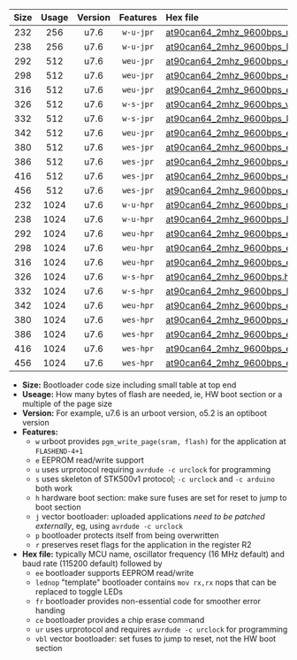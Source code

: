 |Size|Usage|Version|Features|Hex file|
|:-:|:-:|:-:|:-:|:--|
|232|256|u7.6|`w-u-jpr`|[at90can64_2mhz_9600bps_ur_vbl.hex](https://raw.githubusercontent.com/stefanrueger/urboot/main/at90can64_2mhz_9600bps_ur_vbl.hex)|
|238|256|u7.6|`w-u-jpr`|[at90can64_2mhz_9600bps_lednop_ur_vbl.hex](https://raw.githubusercontent.com/stefanrueger/urboot/main/at90can64_2mhz_9600bps_lednop_ur_vbl.hex)|
|292|512|u7.6|`weu-jpr`|[at90can64_2mhz_9600bps_ee_ur_vbl.hex](https://raw.githubusercontent.com/stefanrueger/urboot/main/at90can64_2mhz_9600bps_ee_ur_vbl.hex)|
|298|512|u7.6|`weu-jpr`|[at90can64_2mhz_9600bps_ee_lednop_ur_vbl.hex](https://raw.githubusercontent.com/stefanrueger/urboot/main/at90can64_2mhz_9600bps_ee_lednop_ur_vbl.hex)|
|316|512|u7.6|`weu-jpr`|[at90can64_2mhz_9600bps_ee_lednop_fr_ur_vbl.hex](https://raw.githubusercontent.com/stefanrueger/urboot/main/at90can64_2mhz_9600bps_ee_lednop_fr_ur_vbl.hex)|
|326|512|u7.6|`w-s-jpr`|[at90can64_2mhz_9600bps_vbl.hex](https://raw.githubusercontent.com/stefanrueger/urboot/main/at90can64_2mhz_9600bps_vbl.hex)|
|332|512|u7.6|`w-s-jpr`|[at90can64_2mhz_9600bps_lednop_vbl.hex](https://raw.githubusercontent.com/stefanrueger/urboot/main/at90can64_2mhz_9600bps_lednop_vbl.hex)|
|342|512|u7.6|`weu-jpr`|[at90can64_2mhz_9600bps_ee_lednop_fr_ce_ur_vbl.hex](https://raw.githubusercontent.com/stefanrueger/urboot/main/at90can64_2mhz_9600bps_ee_lednop_fr_ce_ur_vbl.hex)|
|380|512|u7.6|`wes-jpr`|[at90can64_2mhz_9600bps_ee_vbl.hex](https://raw.githubusercontent.com/stefanrueger/urboot/main/at90can64_2mhz_9600bps_ee_vbl.hex)|
|386|512|u7.6|`wes-jpr`|[at90can64_2mhz_9600bps_ee_lednop_vbl.hex](https://raw.githubusercontent.com/stefanrueger/urboot/main/at90can64_2mhz_9600bps_ee_lednop_vbl.hex)|
|416|512|u7.6|`wes-jpr`|[at90can64_2mhz_9600bps_ee_lednop_fr_vbl.hex](https://raw.githubusercontent.com/stefanrueger/urboot/main/at90can64_2mhz_9600bps_ee_lednop_fr_vbl.hex)|
|456|512|u7.6|`wes-jpr`|[at90can64_2mhz_9600bps_ee_lednop_fr_ce_vbl.hex](https://raw.githubusercontent.com/stefanrueger/urboot/main/at90can64_2mhz_9600bps_ee_lednop_fr_ce_vbl.hex)|
|232|1024|u7.6|`w-u-hpr`|[at90can64_2mhz_9600bps_ur.hex](https://raw.githubusercontent.com/stefanrueger/urboot/main/at90can64_2mhz_9600bps_ur.hex)|
|238|1024|u7.6|`w-u-hpr`|[at90can64_2mhz_9600bps_lednop_ur.hex](https://raw.githubusercontent.com/stefanrueger/urboot/main/at90can64_2mhz_9600bps_lednop_ur.hex)|
|292|1024|u7.6|`weu-hpr`|[at90can64_2mhz_9600bps_ee_ur.hex](https://raw.githubusercontent.com/stefanrueger/urboot/main/at90can64_2mhz_9600bps_ee_ur.hex)|
|298|1024|u7.6|`weu-hpr`|[at90can64_2mhz_9600bps_ee_lednop_ur.hex](https://raw.githubusercontent.com/stefanrueger/urboot/main/at90can64_2mhz_9600bps_ee_lednop_ur.hex)|
|316|1024|u7.6|`weu-hpr`|[at90can64_2mhz_9600bps_ee_lednop_fr_ur.hex](https://raw.githubusercontent.com/stefanrueger/urboot/main/at90can64_2mhz_9600bps_ee_lednop_fr_ur.hex)|
|326|1024|u7.6|`w-s-hpr`|[at90can64_2mhz_9600bps.hex](https://raw.githubusercontent.com/stefanrueger/urboot/main/at90can64_2mhz_9600bps.hex)|
|332|1024|u7.6|`w-s-hpr`|[at90can64_2mhz_9600bps_lednop.hex](https://raw.githubusercontent.com/stefanrueger/urboot/main/at90can64_2mhz_9600bps_lednop.hex)|
|342|1024|u7.6|`weu-hpr`|[at90can64_2mhz_9600bps_ee_lednop_fr_ce_ur.hex](https://raw.githubusercontent.com/stefanrueger/urboot/main/at90can64_2mhz_9600bps_ee_lednop_fr_ce_ur.hex)|
|380|1024|u7.6|`wes-hpr`|[at90can64_2mhz_9600bps_ee.hex](https://raw.githubusercontent.com/stefanrueger/urboot/main/at90can64_2mhz_9600bps_ee.hex)|
|386|1024|u7.6|`wes-hpr`|[at90can64_2mhz_9600bps_ee_lednop.hex](https://raw.githubusercontent.com/stefanrueger/urboot/main/at90can64_2mhz_9600bps_ee_lednop.hex)|
|416|1024|u7.6|`wes-hpr`|[at90can64_2mhz_9600bps_ee_lednop_fr.hex](https://raw.githubusercontent.com/stefanrueger/urboot/main/at90can64_2mhz_9600bps_ee_lednop_fr.hex)|
|456|1024|u7.6|`wes-hpr`|[at90can64_2mhz_9600bps_ee_lednop_fr_ce.hex](https://raw.githubusercontent.com/stefanrueger/urboot/main/at90can64_2mhz_9600bps_ee_lednop_fr_ce.hex)|

- **Size:** Bootloader code size including small table at top end
- **Useage:** How many bytes of flash are needed, ie, HW boot section or a multiple of the page size
- **Version:** For example, u7.6 is an urboot version, o5.2 is an optiboot version
- **Features:**
  + `w` urboot provides `pgm_write_page(sram, flash)` for the application at `FLASHEND-4+1`
  + `e` EEPROM read/write support
  + `u` uses urprotocol requiring `avrdude -c urclock` for programming
  + `s` uses skeleton of STK500v1 protocol; `-c urclock` and `-c arduino` both work
  + `h` hardware boot section: make sure fuses are set for reset to jump to boot section
  + `j` vector bootloader: uploaded applications *need to be patched externally*, eg, using `avrdude -c urclock`
  + `p` bootloader protects itself from being overwritten
  + `r` preserves reset flags for the application in the register R2
- **Hex file:** typically MCU name, oscillator frequency (16 MHz default) and baud rate (115200 default) followed by
  + `ee` bootloader supports EEPROM read/write
  + `lednop` "template" bootloader contains `mov rx,rx` nops that can be replaced to toggle LEDs
  + `fr` bootloader provides non-essential code for smoother error handing
  + `ce` bootloader provides a chip erase command
  + `ur` uses urprotocol and requires `avrdude -c urclock` for programming
  + `vbl` vector bootloader: set fuses to jump to reset, not the HW boot section
